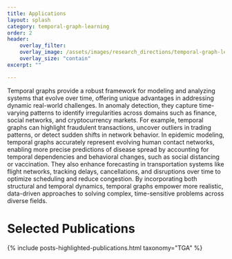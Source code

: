```yaml
---
title: Applications
layout: splash
category: temporal-graph-learning
order: 2
header:
    overlay_filter: 
    overlay_image: /assets/images/research_directions/temporal-graph-learning/TGA.png
    overlay_size: "contain"
excerpt: ""

---
```


Temporal graphs provide a robust framework for modeling and analyzing systems that evolve over time, offering unique advantages in addressing dynamic real-world challenges. In anomaly detection, they capture time-varying patterns to identify irregularities across domains such as finance, social networks, and cryptocurrency markets. For example, temporal graphs can highlight fraudulent transactions, uncover outliers in trading patterns, or detect sudden shifts in network behavior. In epidemic modeling, temporal graphs accurately represent evolving human contact networks, enabling more precise predictions of disease spread by accounting for temporal dependencies and behavioral changes, such as social distancing or vaccination. They also enhance forecasting in transportation systems like flight networks, tracking delays, cancellations, and disruptions over time to optimize scheduling and reduce congestion. By incorporating both structural and temporal dynamics, temporal graphs empower more realistic, data-driven approaches to solving complex, time-sensitive problems across diverse fields.

# Selected Publications

{% include posts-highlighted-publications.html taxonomy="TGA" %}

<!-- ## Funding -->